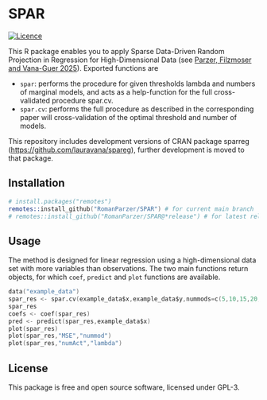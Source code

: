 SPAR
======================

[![Licence](https://img.shields.io/badge/licence-GPL--3-blue.svg)](https://www.gnu.org/licenses/gpl-3.0.en.html)

This R package enables you to apply Sparse Data-Driven Random Projection in Regression for High-Dimensional Data (see [Parzer, Filzmoser and Vana-Guer 2025](https://jdssv.org/index.php/jdssv/article/view/138)).
Exported functions are

- `spar`: performs the procedure for given thresholds lambda and numbers of marginal models, and acts as a help-function for the full cross-validated procedure spar.cv.
- `spar.cv`: performs the full procedure as described in the corresponding paper will cross-validation of the optimal threshold and number of models.

This repository includes development versions of CRAN package sparreg (https://github.com/lauravana/spareg), further development is moved to that package.

## Installation

```s
# install.packages("remotes")
remotes::install_github("RomanParzer/SPAR") # for current main branch
# remotes::install_github("RomanParzer/SPAR@*release") # for latest release
```

## Usage 

The method is designed for linear regression using a high-dimensional data set with more variables than observations.
The two main functions return objects, for which `coef`, `predict` and `plot` functions are available.

```s
data("example_data")
spar_res <- spar.cv(example_data$x,example_data$y,nummods=c(5,10,15,20,25,30))
spar_res
coefs <- coef(spar_res)
pred <- predict(spar_res,example_data$x)
plot(spar_res)
plot(spar_res,"MSE","nummod")
plot(spar_res,"numAct","lambda")
```

## License

This package is free and open source software, licensed under GPL-3.
